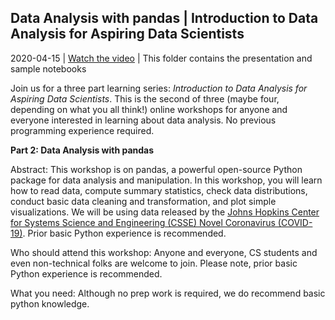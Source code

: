 ## Data Analysis with pandas | Introduction to Data Analysis for Aspiring Data Scientists

2020-04-15 | [Watch the video]() | This folder contains the presentation and sample notebooks

Join us for a three part learning series: *Introduction to Data Analysis for Aspiring Data Scientists*. This is the second of three (maybe four, depending on what you all think!) online workshops for anyone and everyone interested in learning about data analysis. No previous programming experience required.

**Part 2: Data Analysis with pandas**

Abstract: This workshop is on pandas, a powerful open-source Python package for data analysis and manipulation. In this workshop, you will learn how to read data, compute summary statistics, check data distributions, conduct basic data cleaning and transformation, and plot simple visualizations. We will be using data released by the [Johns Hopkins Center for Systems Science and Engineering (CSSE) Novel Coronavirus (COVID-19)](https://github.com/CSSEGISandData/COVID-19). Prior basic Python experience is recommended.

Who should attend this workshop: Anyone and everyone, CS students and even non-technical folks are welcome to join. Please note, prior basic Python experience is recommended.

What you need: Although no prep work is required, we do recommend basic python knowledge.